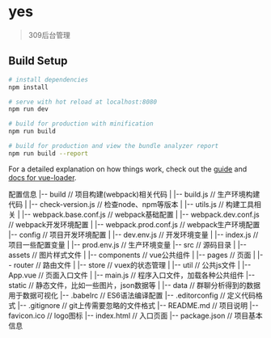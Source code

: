 # yes

> 309后台管理

## Build Setup

``` bash
# install dependencies
npm install

# serve with hot reload at localhost:8080
npm run dev

# build for production with minification
npm run build

# build for production and view the bundle analyzer report
npm run build --report
```

For a detailed explanation on how things work, check out the [guide](http://vuejs-templates.github.io/webpack/) and [docs for vue-loader](http://vuejs.github.io/vue-loader).

配置信息
|-- build       // 项目构建(webpack)相关代码
| |-- build.js              // 生产环境构建代码
| |-- check-version.js      // 检查node、npm等版本
| |-- utils.js              // 构建工具相关
| |-- webpack.base.conf.js  // webpack基础配置
| |-- webpack.dev.conf.js   // webpack开发环境配置
| |-- webpack.prod.conf.js  // webpack生产环境配置
|-- config    // 项目开发环境配置
| |-- dev.env.js            // 开发环境变量
| |-- index.js              // 项目一些配置变量
| |-- prod.env.js           // 生产环境变量
|-- src // 源码目录
| |-- assets                // 图片样式文件
| |-- components            // vue公共组件
| |-- pages                 // 页面
| |-- router                // 路由文件
| |-- store                 // vuex的状态管理
| |-- util                  // 公共js文件
| |-- App.vue               // 页面入口文件
| |-- main.js               // 程序入口文件，加载各种公共组件
|-- static                  // 静态文件，比如一些图片，json数据等
| |-- data                  // 群聊分析得到的数据用于数据可视化
|-- .babelrc                // ES6语法编译配置
|-- .editorconfig           // 定义代码格式
|-- .gitignore              // git上传需要忽略的文件格式
|-- README.md               // 项目说明
|-- favicon.ico             // logo图标
|-- index.html              // 入口页面
|-- package.json            // 项目基本信息
